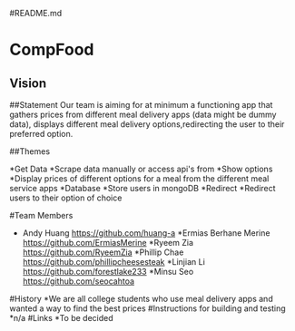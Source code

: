 #README.md

# CompFood

## Vision

##Statement
Our team is aiming for at minimum a functioning app that gathers prices from different meal delivery apps (data might be dummy data), displays different meal delivery options,redirecting the user to their preferred option.

##Themes

*Get Data
	*Scrape data manually or access api's from 
*Show options
	*Display prices of different options for a meal from the different meal service apps
*Database
	*Store users in mongoDB
*Redirect
	*Redirect users to their option of choice

#Team Members
* Andy Huang https://github.com/huang-a
*Ermias Berhane Merine https://github.com/ErmiasMerine
*Ryeem Zia https://github.com/RyeemZia
*Phillip Chae https://github.com/phillipcheesesteak
*Linjian Li https://github.com/forestlake233
*Minsu Seo https://github.com/seocahtoa

#History
*We are all college students who use meal delivery apps and wanted a way to find the best prices
#Instructions for building and testing 
*n/a
#Links
*To be decided
